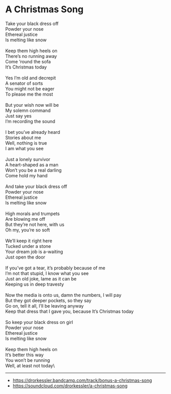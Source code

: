 # A Christmas Song

Take your black dress off\
Powder your nose\
Ethereal justice\
Is melting like snow\
\
Keep them high heels on\
There’s no running away\
Come ‘round the sofa\
It’s Christmas today\
\
Yes I’m old and decrepit\
A senator of sorts \
You might not be eager\
To please me the most\
\
But your wish now will be \
My solemn command\
Just say yes\
I’m recording the sound\
\
I bet you’ve already heard\
Stories about me\
Well, nothing is true\
I am what you see\
\
Just a lonely survivor\
A heart-shaped as a man\
Won’t you be a real darling\
Come hold my hand\
\
And take your black dress off\
Powder your nose\
Ethereal justice\
Is melting like snow \
\
High morals and trumpets\
Are blowing me off\
But they’re not here, with us\
Oh my, you’re so soft\
\
We’ll keep it right here\
Tucked under a stone\
Your dream job is a-waiting\
Just open the door\
\
If you’ve got a tear, it’s probably because of me\
I’m not that stupid, I know what you see\
Just an old joke, lame as it can be\
Keeping us in deep travesty \
\
Now the media is onto us, damn the numbers, I will pay\
But they got deeper pockets, so they say\
Go on, tell it all, I’ll be leaving anyway\
Keep that dress that I gave you, because It’s Christmas today\
\
So keep your black dress on girl\
Powder your nose\
Ethereal justice\
Is melting like snow\
\
Keep them high heels on\
It’s better this way\
You won’t be running\
Well, at least not today\

---
- https://drorkessler.bandcamp.com/track/bonus-a-christmas-song
- https://soundcloud.com/drorkessler/a-christmas-song
